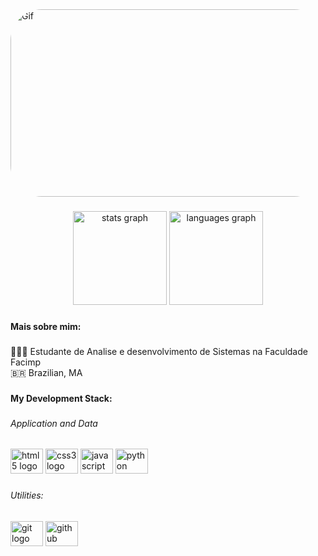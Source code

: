 <img align="leaft" alt="Gif" height="300" width="1090" style="border-radius:50px;"  src="https://media.giphy.com/media/QpVUMRUJGokfqXyfa1/giphy.gif">

###
<div align="center">
  <img src="https://github-readme-stats.vercel.app/api?hide_title=false&hide_rank=false&show_icons=true&include_all_commits=true&count_private=true&disable_animations=false&theme=dracula&locale=pt-br&hide_border=false&username=luaneee" height="150" alt="stats graph"  />
  <img src="https://github-readme-stats.vercel.app/api/top-langs?locale=pt-br&hide_title=false&layout=compact&card_width=320&langs_count=5&theme=dracula&hide_border=false&username=luaneee" height="150" alt="languages graph"  />
</div>

###
<h4 align="left">Mais sobre mim:</h4>

###
<p align="left">🧑🏻‍🏫 Estudante de Analise e desenvolvimento de Sistemas na Faculdade Facimp<br>🇧🇷 Brazilian, MA</p>


###
<h4 align="left">My Development Stack:</h4>

###
<h6 align="left">Application and Data</h6>

###
<div align="left">

  <img src="https://cdn.jsdelivr.net/gh/devicons/devicon/icons/html5/html5-original.svg" height="40" width="52" alt="html5 logo"  />
  <img src="https://cdn.jsdelivr.net/gh/devicons/devicon/icons/css3/css3-original.svg" height="40" width="52" alt="css3 logo"  />
  <img src="https://cdn.jsdelivr.net/gh/devicons/devicon/icons/javascript/javascript-original.svg" height="40" width="52" alt="javascript logo"  />
  <img src="https://cdn.jsdelivr.net/gh/devicons/devicon/icons/python/python-original.svg" height="40" width="52" alt="python logo"  />
</div>

###
<h6 align="left">Utilities:</h6>

###
<div align="left">
  <img src="https://cdn.jsdelivr.net/gh/devicons/devicon/icons/git/git-original.svg" height="40" width="52" alt="git logo"  />
  <img src="https://cdn.jsdelivr.net/gh/devicons/devicon/icons/github/github-original.svg" height="40" width="52" alt="github logo"  />
  <img
</div>




###
